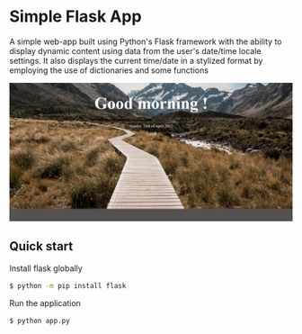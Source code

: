 # Simple Flask App
A simple web-app built using Python's Flask framework with the ability to display dynamic content using data from the user's date/time locale settings. It also displays the current time/date in a stylized format by employing the use of dictionaries and some functions

![final look](https://github.com/starlingvibes/flask-webapp/blob/main/final.png?raw=true)

## Quick start
Install flask globally
```sh
$ python -m pip install flask
```

Run the application
```sh
$ python app.py
```
